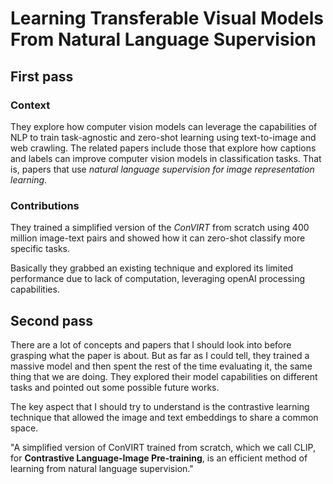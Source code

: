 # Learning Transferable Visual Models From Natural Language Supervision

## First pass

### Context

They explore how computer vision models can leverage the capabilities of NLP to train task-agnostic and zero-shot learning using text-to-image and web crawling. The related papers include those that explore how captions and labels can improve computer vision models in classification tasks. That is, papers that use *natural language supervision for image representation learning*.

### Contributions

They trained a simplified version of the *ConVIRT* from scratch using 400 million image-text pairs and showed how it can zero-shot classify more specific tasks.

Basically they grabbed an existing technique and explored its limited performance due to lack of computation, leveraging openAI processing capabilities.

## Second pass

There are a lot of concepts and papers that I should look into before grasping what the paper is about. But as far as I could tell, they trained a massive model and then spent the rest of the time evaluating it, the same thing that we are doing. They explored their model capabilities on different tasks and pointed out some possible future works.

The key aspect that I should try to understand is the contrastive learning technique that allowed the image and text embeddings to share a common space.

"A simplified version of ConVIRT trained from scratch, which we call CLIP, for **Contrastive Language-Image Pre-training**, is an efficient method of learning from natural language supervision."
